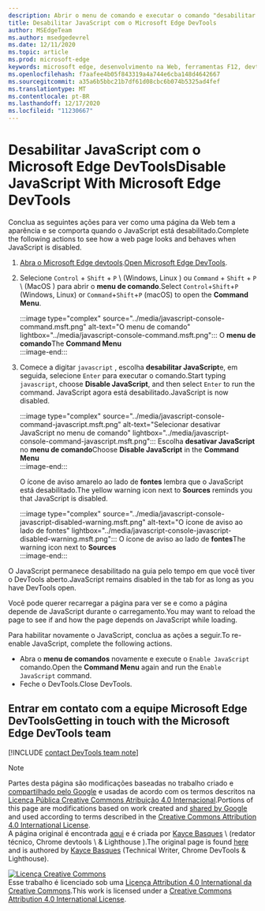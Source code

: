 ```yaml
---
description: Abrir o menu de comando e executar o comando "desabilitar JavaScript".
title: Desabilitar JavaScript com o Microsoft Edge DevTools
author: MSEdgeTeam
ms.author: msedgedevrel
ms.date: 12/11/2020
ms.topic: article
ms.prod: microsoft-edge
keywords: microsoft edge, desenvolvimento na Web, ferramentas F12, devtools
ms.openlocfilehash: f7aafee4b05f843319a4a744e6cba148d4642667
ms.sourcegitcommit: a35a6b5bbc21b7df61d08cbc6b074b5325ad4fef
ms.translationtype: MT
ms.contentlocale: pt-BR
ms.lasthandoff: 12/17/2020
ms.locfileid: "11230667"
---
```

<!-- Copyright Kayce Basques 

   Licensed under the Apache License, Version 2.0 (the "License");
   you may not use this file except in compliance with the License.
   You may obtain a copy of the License at

       https://www.apache.org/licenses/LICENSE-2.0

   Unless required by applicable law or agreed to in writing, software
   distributed under the License is distributed on an "AS IS" BASIS,
   WITHOUT WARRANTIES OR CONDITIONS OF ANY KIND, either express or implied.
   See the License for the specific language governing permissions and
   limitations under the License.  -->

# <span data-ttu-id="fae68-104">Desabilitar JavaScript com o Microsoft Edge DevTools</span><span class="sxs-lookup"><span data-stu-id="fae68-104">Disable JavaScript With Microsoft Edge DevTools</span></span>  

<span data-ttu-id="fae68-105">Conclua as seguintes ações para ver como uma página da Web tem a aparência e se comporta quando o JavaScript está desabilitado.</span><span class="sxs-lookup"><span data-stu-id="fae68-105">Complete the following actions to see how a web page looks and behaves when JavaScript is disabled.</span></span>  

1.  <span data-ttu-id="fae68-106">[Abra o Microsoft Edge devtools][DevToolsOpen].</span><span class="sxs-lookup"><span data-stu-id="fae68-106">[Open Microsoft Edge DevTools][DevToolsOpen].</span></span>  
1.  <span data-ttu-id="fae68-107">Selecione `Control` + `Shift` + `P` \ (Windows, Linux \) ou `Command` + `Shift` + `P` \ (MacOS \) para abrir o **menu de comando**.</span><span class="sxs-lookup"><span data-stu-id="fae68-107">Select `Control`+`Shift`+`P` \(Windows, Linux\) or `Command`+`Shift`+`P` \(macOS\) to open the **Command Menu**.</span></span>  
    
    :::image type="complex" source="../media/javascript-console-command.msft.png" alt-text="O menu de comando" lightbox="../media/javascript-console-command.msft.png":::
       <span data-ttu-id="fae68-109">O **menu de comando**</span><span class="sxs-lookup"><span data-stu-id="fae68-109">The **Command Menu**</span></span>  
    :::image-end:::  
    
1.  <span data-ttu-id="fae68-110">Comece a digitar `javascript` , escolha **desabilitar JavaScript**e, em seguida, selecione `Enter` para executar o comando.</span><span class="sxs-lookup"><span data-stu-id="fae68-110">Start typing `javascript`, choose **Disable JavaScript**, and then select `Enter` to run the command.</span></span>  <span data-ttu-id="fae68-111">JavaScript agora está desabilitado.</span><span class="sxs-lookup"><span data-stu-id="fae68-111">JavaScript is now disabled.</span></span>  
    
    :::image type="complex" source="../media/javascript-console-command-javascript.msft.png" alt-text="Selecionar desativar JavaScript no menu de comando" lightbox="../media/javascript-console-command-javascript.msft.png":::
       <span data-ttu-id="fae68-113">Escolha **desativar JavaScript** no **menu de comando**</span><span class="sxs-lookup"><span data-stu-id="fae68-113">Choose **Disable JavaScript** in the **Command Menu**</span></span>  
    :::image-end:::  
    
    <span data-ttu-id="fae68-114">O ícone de aviso amarelo ao lado de **fontes** lembra que o JavaScript está desabilitado.</span><span class="sxs-lookup"><span data-stu-id="fae68-114">The yellow warning icon next to **Sources** reminds you that JavaScript is disabled.</span></span>  
    
    :::image type="complex" source="../media/javascript-console-javascript-disabled-warning.msft.png" alt-text="O ícone de aviso ao lado de fontes" lightbox="../media/javascript-console-javascript-disabled-warning.msft.png":::
       <span data-ttu-id="fae68-116">O ícone de aviso ao lado de **fontes**</span><span class="sxs-lookup"><span data-stu-id="fae68-116">The warning icon next to **Sources**</span></span>  
    :::image-end:::  
    
<span data-ttu-id="fae68-117">O JavaScript permanece desabilitado na guia pelo tempo em que você tiver o DevTools aberto.</span><span class="sxs-lookup"><span data-stu-id="fae68-117">JavaScript remains disabled in the tab for as long as you have DevTools open.</span></span>  

<span data-ttu-id="fae68-118">Você pode querer recarregar a página para ver se e como a página depende de JavaScript durante o carregamento.</span><span class="sxs-lookup"><span data-stu-id="fae68-118">You may want to reload the page to see if and how the page depends on JavaScript while loading.</span></span>  

<span data-ttu-id="fae68-119">Para habilitar novamente o JavaScript, conclua as ações a seguir.</span><span class="sxs-lookup"><span data-stu-id="fae68-119">To re-enable JavaScript, complete the following actions.</span></span>  

*   <span data-ttu-id="fae68-120">Abra o **menu de comandos** novamente e execute o `Enable JavaScript` comando.</span><span class="sxs-lookup"><span data-stu-id="fae68-120">Open the **Command Menu** again and run the `Enable JavaScript` command.</span></span>  
*   <span data-ttu-id="fae68-121">Feche o DevTools.</span><span class="sxs-lookup"><span data-stu-id="fae68-121">Close DevTools.</span></span>  

## <span data-ttu-id="fae68-122">Entrar em contato com a equipe Microsoft Edge DevTools</span><span class="sxs-lookup"><span data-stu-id="fae68-122">Getting in touch with the Microsoft Edge DevTools team</span></span>  

[!INCLUDE [contact DevTools team note](../includes/contact-devtools-team-note.md)]  

<!-- links -->  

[DevToolsOpen]: ../open/index.md "Abrir o Microsoft Edge DevTools | Documentos da Microsoft"  

> [!NOTE]
> <span data-ttu-id="fae68-124">Partes desta página são modificações baseadas no trabalho criado e [compartilhado pelo Google][GoogleSitePolicies] e usadas de acordo com os termos descritos na [Licença Pública Creative Commons Atribuição 4.0 Internacional][CCA4IL].</span><span class="sxs-lookup"><span data-stu-id="fae68-124">Portions of this page are modifications based on work created and [shared by Google][GoogleSitePolicies] and used according to terms described in the [Creative Commons Attribution 4.0 International License][CCA4IL].</span></span>  
> <span data-ttu-id="fae68-125">A página original é encontrada [aqui](https://developers.google.com/web/tools/chrome-devtools/javascript/disable) e é criada por [Kayce Basques][KayceBasques] \ (redator técnico, Chrome devtools \ & Lighthouse \).</span><span class="sxs-lookup"><span data-stu-id="fae68-125">The original page is found [here](https://developers.google.com/web/tools/chrome-devtools/javascript/disable) and is authored by [Kayce Basques][KayceBasques] \(Technical Writer, Chrome DevTools \& Lighthouse\).</span></span>  

[![Licença Creative Commons][CCby4Image]][CCA4IL]  
<span data-ttu-id="fae68-127">Esse trabalho é licenciado sob uma [Licença Attribution 4.0 International da Creative Commons][CCA4IL].</span><span class="sxs-lookup"><span data-stu-id="fae68-127">This work is licensed under a [Creative Commons Attribution 4.0 International License][CCA4IL].</span></span>  

[CCA4IL]: https://creativecommons.org/licenses/by/4.0  
[CCby4Image]: https://i.creativecommons.org/l/by/4.0/88x31.png  
[GoogleSitePolicies]: https://developers.google.com/terms/site-policies  
[KayceBasques]: https://developers.google.com/web/resources/contributors/kaycebasques  
